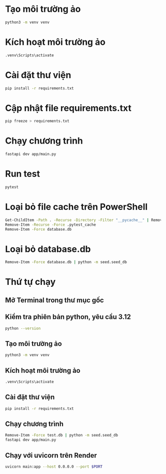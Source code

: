 # Tạo môi trường ảo
```bash
python3 -m venv venv
```

# Kích hoạt môi trường ảo
```bash
.venv\Scripts\activate
```

# Cài đặt thư viện
```bash
pip install -r requirements.txt
```

# Cập nhật file requirements.txt
```bash
pip freeze > requirements.txt
```

# Chạy chương trình
```bash
fastapi dev app/main.py
```

# Run test
```bash
pytest
```

# Loại bỏ file cache trên PowerShell
```bash
Get-ChildItem -Path . -Recurse -Directory -Filter "__pycache__" | Remove-Item -Recurse -Force
Remove-Item -Recurse -Force .pytest_cache
Remove-Item -Force database.db
```

# Loại bỏ database.db
```bash
Remove-Item -Force database.db | python -m seed.seed_db
```

# Thứ tự chạy

## Mở Terminal trong thư mục gốc

## Kiểm tra phiên bản python, yêu cầu 3.12
```bash
python --version
```

## Tạo môi trường ảo
```bash
python3 -m venv venv
```

## Kích hoạt môi trường ảo
```bash
.venv\Scripts\activate
```

## Cài đặt thư viện
```bash
pip install -r requirements.txt
```

## Chạy chương trình
```bash
Remove-Item -Force test.db | python -m seed.seed_db
fastapi dev app/main.py
```

## Chạy với uvicorn trên Render
```bash
uvicorn main:app --host 0.0.0.0 --port $PORT
```